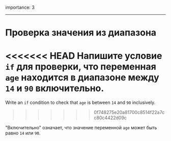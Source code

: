 importance: 3

---

# Проверка значения из диапазона

<<<<<<< HEAD
Напишите условие `if` для проверки, что переменная `age` находится в диапазоне между `14` и `90` включительно.
=======
Write an `if` condition to check that `age` is between `14` and `90` inclusively.
>>>>>>> 0f748275e20a81700c8514f22a7cc80c4422d09c

"Включительно" означает, что значение переменной `age` может быть равно `14` или `90`.
